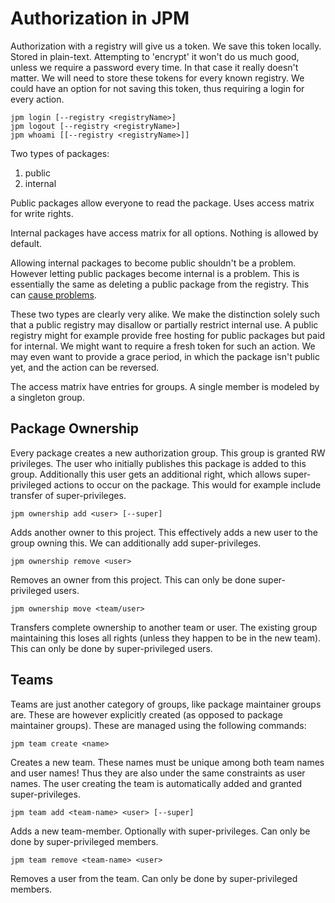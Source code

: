 # Authorization in JPM

Authorization with a registry will give us a token. We save this token locally.
Stored in plain-text. Attempting to 'encrypt' it won't do us much good, unless
we require a password every time. In that case it really doesn't matter. We will
need to store these tokens for every known registry. We could have an option for
not saving this token, thus requiring a login for every action.

```
jpm login [--registry <registryName>]
jpm logout [--registry <registryName>]
jpm whoami [[--registry <registryName>]]
```

Two types of packages:

  1. public
  2. internal

Public packages allow everyone to read the package. Uses access matrix for write
rights.

Internal packages have access matrix for all options. Nothing is allowed by
default.

Allowing internal packages to become public shouldn't be a problem. However
letting public packages become internal is a problem. This is essentially the
same as deleting a public package from the registry. This can 
[cause problems](http://www.theregister.co.uk/2016/03/23/npm_left_pad_chaos/).

These two types are clearly very alike. We make the distinction solely such that
a public registry may disallow or partially restrict internal use. A public
registry might for example provide free hosting for public packages but paid for
internal. We might want to require a fresh token for such an action. We may even
want to provide a grace period, in which the package isn't public yet, and the
action can be reversed.

The access matrix have entries for groups. A single member is modeled by a
singleton group. 

## Package Ownership

Every package creates a new authorization group. This group is granted RW
privileges. The user who initially publishes this package is added to this
group. Additionally this user gets an additional right, which allows super-
privileged actions to occur on the package. This would for example include
transfer of super-privileges.

```
jpm ownership add <user> [--super]
```

Adds another owner to this project. This effectively adds a new user to the
group owning this. We can additionally add super-privileges.

```
jpm ownership remove <user>
```

Removes an owner from this project. This can only be done super-privileged
users.

```
jpm ownership move <team/user>
```

Transfers complete ownership to another team or user. The existing group
maintaining this loses all rights (unless they happen to be in the new team).
This can only be done by super-privileged users.

## Teams

Teams are just another category of groups, like package maintainer groups are.
These are however explicitly created (as opposed to package maintainer groups).
These are managed using the following commands:

```
jpm team create <name>
```

Creates a new team. These names must be unique among both team names and user
names! Thus they are also under the same constraints as user names. The user
creating the team is automatically added and granted super-privileges. 

```
jpm team add <team-name> <user> [--super]
```

Adds a new team-member. Optionally with super-privileges. Can only be done by
super-privileged members.

```
jpm team remove <team-name> <user>
```

Removes a user from the team. Can only be done by super-privileged members.
